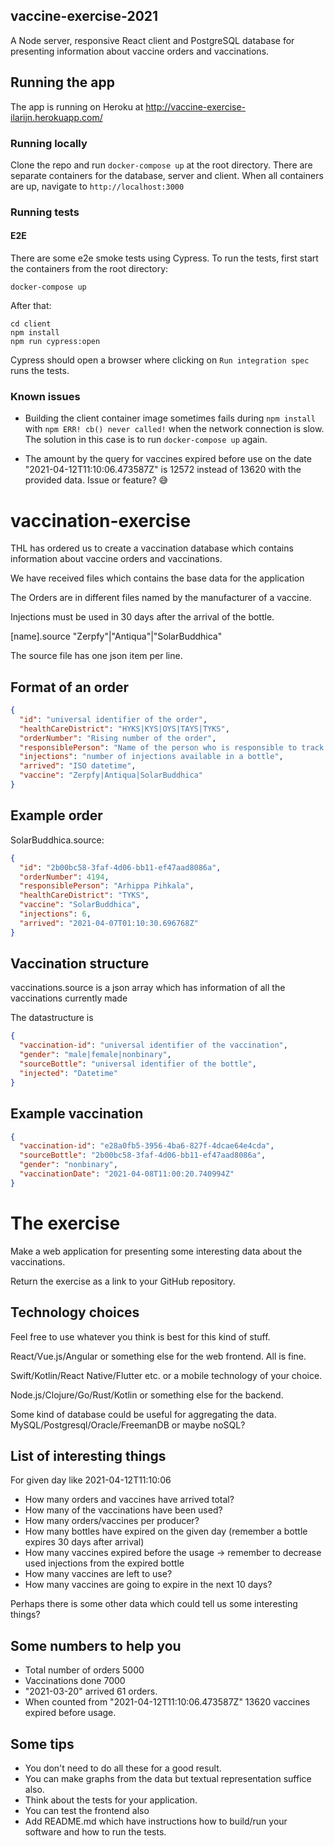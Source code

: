 ## vaccine-exercise-2021

A Node server, responsive React client and PostgreSQL database for presenting information about vaccine orders and vaccinations.

## Running the app

The app is running on Heroku at http://vaccine-exercise-ilarijn.herokuapp.com/

### Running locally

Clone the repo and run `docker-compose up` at the root directory. There are separate containers for the database, server and client. When all containers are up, navigate to `http://localhost:3000`

### Running tests

#### E2E
There are some e2e smoke tests using Cypress. To run the tests, first start the containers from the root directory: 
```
docker-compose up
```
After that:
```
cd client
npm install
npm run cypress:open
```
Cypress should open a browser where clicking on `Run integration spec` runs the tests. 

### Known issues

- Building the client container image sometimes fails during `npm install` with `npm ERR! cb() never called!` when the network connection is slow. The solution in this case is to run `docker-compose up` again.

- The amount by the query for vaccines expired before use on the date "2021-04-12T11:10:06.473587Z" is 12572 instead of 13620 with the provided data. Issue or feature? :sweat_smile:

# vaccination-exercise

THL has ordered us to create a vaccination database which contains information about vaccine orders and vaccinations.

We have received files which contains the base data for the application

The Orders are in different files named by the manufacturer of a vaccine.

Injections must be used in 30 days after the arrival of the bottle.

[name].source "Zerpfy"|"Antiqua"|"SolarBuddhica"

The source file has one json item per line.

## Format of an order

```json
{
  "id": "universal identifier of the order",
  "healthCareDistrict": "HYKS|KYS|OYS|TAYS|TYKS",
  "orderNumber": "Rising number of the order",
  "responsiblePerson": "Name of the person who is responsible to track the delivery",
  "injections": "number of injections available in a bottle",
  "arrived": "ISO datetime",
  "vaccine": "Zerpfy|Antiqua|SolarBuddhica"
}
```

## Example order

SolarBuddhica.source:

```json
{
  "id": "2b00bc58-3faf-4d06-bb11-ef47aad8086a",
  "orderNumber": 4194,
  "responsiblePerson": "Arhippa Pihkala",
  "healthCareDistrict": "TYKS",
  "vaccine": "SolarBuddhica",
  "injections": 6,
  "arrived": "2021-04-07T01:10:30.696768Z"
}
```

## Vaccination structure

vaccinations.source is a json array which has information of all the vaccinations currently made

The datastructure is

```json
{
  "vaccination-id": "universal identifier of the vaccination",
  "gender": "male|female|nonbinary",
  "sourceBottle": "universal identifier of the bottle",
  "injected": "Datetime"
}
```

## Example vaccination

```json
{
  "vaccination-id": "e28a0fb5-3956-4ba6-827f-4dcae64e4cda",
  "sourceBottle": "2b00bc58-3faf-4d06-bb11-ef47aad8086a",
  "gender": "nonbinary",
  "vaccinationDate": "2021-04-08T11:00:20.740994Z"
}
```

# The exercise

Make a web application for presenting some interesting data about the vaccinations.

Return the exercise as a link to your GitHub repository.

## Technology choices

Feel free to use whatever you think is best for this kind of stuff.

React/Vue.js/Angular or something else for the web frontend. All is fine.

Swift/Kotlin/React Native/Flutter etc. or a mobile technology of your choice.

Node.js/Clojure/Go/Rust/Kotlin or something else for the backend.

Some kind of database could be useful for aggregating the data. MySQL/Postgresql/Oracle/FreemanDB or maybe noSQL?

## List of interesting things

For given day like 2021-04-12T11:10:06

- How many orders and vaccines have arrived total?
- How many of the vaccinations have been used?
- How many orders/vaccines per producer?
- How many bottles have expired on the given day (remember a bottle expires 30 days after arrival)
- How many vaccines expired before the usage -> remember to decrease used injections from the expired bottle
- How many vaccines are left to use?
- How many vaccines are going to expire in the next 10 days?

Perhaps there is some other data which could tell us some interesting things?

## Some numbers to help you

- Total number of orders 5000
- Vaccinations done 7000
- "2021-03-20" arrived 61 orders.
- When counted from "2021-04-12T11:10:06.473587Z" 13620 vaccines expired before usage.

## Some tips

- You don't need to do all these for a good result.
- You can make graphs from the data but textual representation suffice also.
- Think about the tests for your application.
- You can test the frontend also
- Add README.md which have instructions how to build/run your software and how to run the tests.
